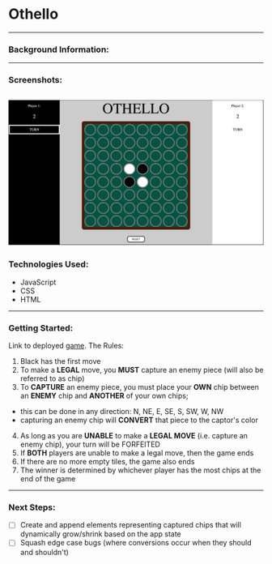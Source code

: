 # Othello
---
### Background Information:
---
### Screenshots:
![Othello Screenshot](images/OthelloSS.png)
---
### Technologies Used:
- JavaScript
- CSS
- HTML
---
### Getting Started:
Link to deployed [game](https://pages.git.generalassemb.ly/chung972/SEI-Project-1/).
The Rules:
1. Black has the first move
2. To make a **LEGAL** move, you **MUST** capture an enemy piece (will also be referred to as chip)
3. To **CAPTURE** an enemy piece, you must place your **OWN** chip between an **ENEMY** chip and **ANOTHER** of your own chips;
- this can be done in any direction: N, NE, E, SE, S, SW, W, NW
- capturing an enemy chip will **CONVERT** that piece to the captor's color
4. As long as you are **UNABLE** to make a **LEGAL MOVE** (i.e. capture an enemy chip), your turn will be FORFEITED
5. If **BOTH** players are unable to make a legal move, then the game ends
6. If there are no more empty tiles, the game also ends
7. The winner is determined by whichever player has the most chips at the end of the game
---
### Next Steps:
- [ ] Create and append elements representing captured chips that will dynamically grow/shrink based on the app state
- [ ] Squash edge case bugs (where conversions occur when they should and shouldn't)
